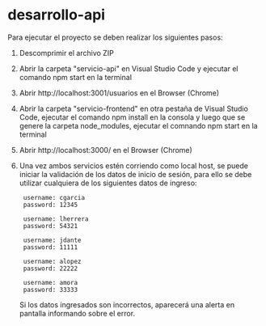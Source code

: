 # desarrollo-api

Para ejecutar el proyecto se deben realizar los siguientes pasos:

1. Descomprimir el archivo ZIP
   
2. Abrir la carpeta "servicio-api" en Visual Studio Code y ejecutar el comando npm start en la terminal
   
3. Abrir http://localhost:3001/usuarios en el Browser (Chrome)
   
4. Abrir la carpeta "servicio-frontend" en otra pestaña de Visual Studio Code, ejecutar el comando npm install en la consola y luego que se genere la carpeta node_modules, ejecutar el comnando npm start en la terminal
   
5. Abrir http://localhost:3000/ en el Browser (Chrome)
    
6. Una vez ambos servicios estén corriendo como local host, se puede iniciar la validación de los datos de inicio de sesión, para ello se debe utilizar cualquiera de los siguientes datos de ingreso:

        username: cgarcia
        password: 12345
    
        username: lherrera
        password: 54321
        
        username: jdante
        password: 11111
        
        username: alopez
        password: 22222
    
        username: amora
        password: 33333

    Si los datos ingresados son incorrectos, aparecerá una alerta en pantalla informando sobre el error.
